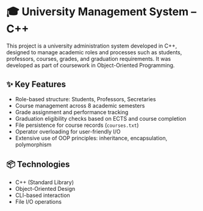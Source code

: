 # 🎓 University Management System – C++

This project is a university administration system developed in C++, designed to manage academic roles and processes such as students, professors, courses, grades, and graduation requirements. It was developed as part of coursework in Object-Oriented Programming.

## ✨ Key Features
- Role-based structure: Students, Professors, Secretaries
- Course management across 8 academic semesters
- Grade assignment and performance tracking
- Graduation eligibility checks based on ECTS and course completion
- File persistence for course records (`courses.txt`)
- Operator overloading for user-friendly I/O
- Extensive use of OOP principles: inheritance, encapsulation, polymorphism

## 📦 Technologies
- C++ (Standard Library)
- Object-Oriented Design
- CLI-based interaction
- File I/O operations
















